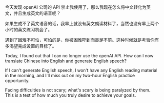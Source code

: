 今天发现 openAI 公司的 API 禁止我使用了，那么我现在怎么将中文转化为英文，并且生成英文的语音呢？

如果生成不了英文语音的话，我早上就没有英文朗读材料了，当然也没有早上两个小时的英文练习机会了。

遇到了困难不可怕，可怕的是，你被困难吓到而裹足不前。这种时候就是考验你有多渴望完成设置的目标了。

Today, I found out that I can no longer use the openAI API. How can I now translate Chinese into English and generate English speech?

If I can't generate English speech, I won't have any English reading material in the morning, and I'll miss out on my two-hour English practice opportunity.

Facing difficulties is not scary; what's scary is being paralyzed by them. This is a test of how much you truly desire to achieve your goals.
